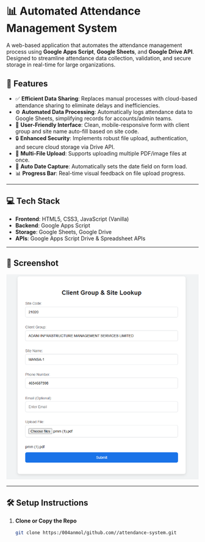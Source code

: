 # 📊 Automated Attendance Management System

A web-based application that automates the attendance management process using **Google Apps Script**, **Google Sheets**, and **Google Drive API**. Designed to streamline attendance data collection, validation, and secure storage in real-time for large organizations.

## 🚀 Features

- ✅ **Efficient Data Sharing**: Replaces manual processes with cloud-based attendance sharing to eliminate delays and inefficiencies.
- ⚙️ **Automated Data Processing**: Automatically logs attendance data to Google Sheets, simplifying records for accounts/admin teams.
- 📱 **User-Friendly Interface**: Clean, mobile-responsive form with client group and site name auto-fill based on site code.
- 🔒 **Enhanced Security**: Implements robust file upload, authentication, and secure cloud storage via Drive API.
- 📂 **Multi-File Upload**: Supports uploading multiple PDF/image files at once.
- 📅 **Auto Date Capture**: Automatically sets the date field on form load.
- 📊 **Progress Bar**: Real-time visual feedback on file upload progress.

---

## 💻 Tech Stack

- **Frontend**: HTML5, CSS3, JavaScript (Vanilla)
- **Backend**: Google Apps Script
- **Storage**: Google Sheets, Google Drive
- **APIs**: Google Apps Script Drive & Spreadsheet APIs

---

## 📸 Screenshot

![App Interface](./Screenshot%202025-07-23%20140756.png)


---

## 🛠️ Setup Instructions

1. **Clone or Copy the Repo**  
   ```bash
   git clone https:/004anmol/github.com//attendance-system.git
